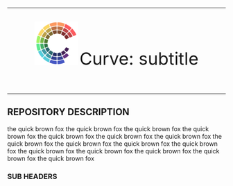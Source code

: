***
<br>
<header>
<img src="./assets/CURVE-jasonb315.png" style="width:100px;"/>
<span style="font-size:40px;;">Curve: </span><span style="font-size:40px;;">subtitle</span>
</header>

***
## REPOSITORY DESCRIPTION

the quick brown fox the quick brown fox the quick brown fox the quick brown fox the quick brown fox the quick brown fox the quick brown fox the quick brown fox the quick brown fox the quick brown fox the quick brown fox the quick brown fox the quick brown fox the quick brown fox the quick brown fox the quick brown fox 


### SUB HEADERS
<!-- Lengthy lists of things? Use: -->

<!-- <details>
  <summary><b>List Title</b></summary>
    <ul>
      <li></li>
      <li></li>
      <li></li>
      <li></li>
    </ul>
</details> -->
